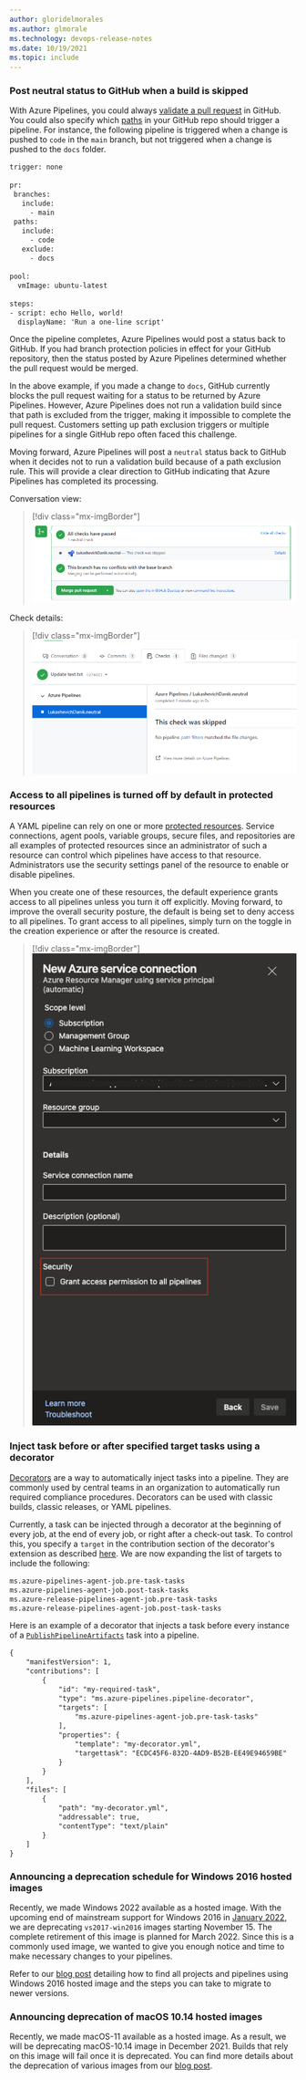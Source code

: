 ```yaml
---
author: gloridelmorales
ms.author: glmorale
ms.technology: devops-release-notes
ms.date: 10/19/2021
ms.topic: include
---
```


### Post neutral status to GitHub when a build is skipped 

With Azure Pipelines, you could always [validate a pull request](/azure/devops/pipelines/repos/github?view=azure-devops&preserve-view=true&tabs=yaml#pr-triggers) in GitHub. You could also specify which [paths](/azure/devops/pipelines/repos/github?view=azure-devops&preserve-view=true&tabs=yaml#paths) in your GitHub repo should trigger a pipeline. For instance, the following pipeline is triggered when a change is pushed to `code` in the `main` branch, but not triggered when a change is pushed to the `docs` folder.

```
trigger: none

pr:
 branches:
   include:
     - main
 paths:
   include:
     - code
   exclude:
     - docs

pool:
  vmImage: ubuntu-latest

steps:
- script: echo Hello, world!
  displayName: 'Run a one-line script'

```

Once the pipeline completes, Azure Pipelines would post a status back to GitHub. If you had branch protection policies in effect for your GitHub repository, then the status posted by Azure Pipelines determined whether the pull request would be merged.

In the above example, if you made a change to `docs`, GitHub currently blocks the pull request waiting for a status to be returned by Azure Pipelines. However, Azure Pipelines does not run a validation build since that path is excluded from the trigger, making it impossible to complete the pull request. Customers setting up path exclusion triggers or multiple pipelines for a single GitHub repo often faced this challenge.

Moving forward, Azure Pipelines will post a `neutral` status back to GitHub when it decides not to run a validation build because of a path exclusion rule. This will provide a clear direction to GitHub indicating that Azure Pipelines has completed its processing.

Conversation view:
> [!div class="mx-imgBorder"]
> ![Conversation view](../../media/194-pipelines-02.png)

Check details:
> [!div class="mx-imgBorder"]
> ![Check details](../../media/194-pipelines-03.png)

### Access to all pipelines is turned off by default in protected resources

A YAML pipeline can rely on one or more [protected resources](/azure/devops/pipelines/security/resources). Service connections, agent pools, variable groups, secure files, and repositories are all examples of protected resources since an administrator of such a resource can control which pipelines have access to that resource. Administrators use the security settings panel of the resource to enable or disable pipelines.

When you create one of these resources, the default experience grants access to all pipelines unless you turn it off explicitly. Moving forward, to improve the overall security posture, the default is being set to deny access to all pipelines. To grant access to all pipelines, simply turn on the toggle in the creation experience or after the resource is created.

> [!div class="mx-imgBorder"]
> ![New Azure service connection](../../media/194-pipelines-01.png)

### Inject task before or after specified target tasks using a decorator

[Decorators](/azure/devops/extend/develop/add-pipeline-decorator) are a way to automatically inject tasks into a pipeline. They are commonly used by central teams in an organization to automatically run required compliance procedures. Decorators can be used with classic builds, classic releases, or YAML pipelines.

Currently, a task can be injected through a decorator at the beginning of every job, at the end of every job, or right after a check-out task. To control this, you specify a `target` in the contribution section of the decorator's extension as described [here](/azure/devops/extend/develop/add-pipeline-decorator?view=azure-devops&preserve-view=true#author-a-pipeline-decorator). We are now expanding the list of targets to include the following:

```
ms.azure-pipelines-agent-job.pre-task-tasks
ms.azure-pipelines-agent-job.post-task-tasks
ms.azure-release-pipelines-agent-job.pre-task-tasks
ms.azure-release-pipelines-agent-job.post-task-tasks
```

Here is an example of a decorator that injects a task before every instance of a [`PublishPipelineArtifacts`](https://github.com/microsoft/azure-pipelines-tasks/blob/master/Tasks/PublishPipelineArtifactV1/task.json) task into a pipeline.

```
{
    "manifestVersion": 1,
    "contributions": [
        {
            "id": "my-required-task",
            "type": "ms.azure-pipelines.pipeline-decorator",
            "targets": [
                "ms.azure-pipelines-agent-job.pre-task-tasks"
            ],
            "properties": {
                "template": "my-decorator.yml",
                "targettask": "ECDC45F6-832D-4AD9-B52B-EE49E94659BE"
            }
        }
    ],
    "files": [
        {
            "path": "my-decorator.yml",
            "addressable": true,
            "contentType": "text/plain"
        }
    ]
}
```

### Announcing a deprecation schedule for Windows 2016 hosted images

Recently, we made Windows 2022 available as a hosted image. With the upcoming end of mainstream support for Windows 2016 in [January 2022](/lifecycle/products/windows-server-2016), we are deprecating `vs2017-win2016` images starting November 15. The complete retirement of this image is planned for March 2022. Since this is a commonly used image, we wanted to give you enough notice and time to make necessary changes to your pipelines.

Refer to our [blog post](https://devblogs.microsoft.com/devops/hosted-pipelines-image-deprecation/) detailing how to find all projects and pipelines using Windows 2016 hosted image and the steps you can take to migrate to newer versions.

### Announcing deprecation of macOS 10.14 hosted images

Recently, we made macOS-11 available as a hosted image. As a result, we will be deprecating macOS-10.14 image in December 2021. Builds that rely on this image will fail once it is deprecated. You can find more details about the deprecation of various images from our [blog post](https://devblogs.microsoft.com/devops/hosted-pipelines-image-deprecation/). 